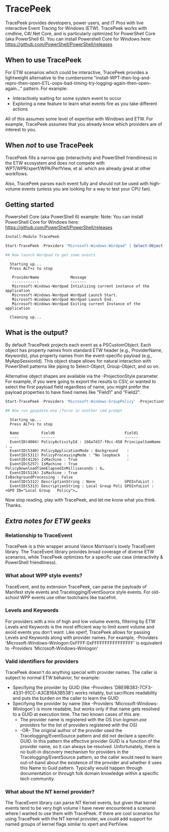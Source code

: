 # TracePeek
TracePeek provides developers, power users, and IT Pros with live interactive Event Tracing for Windows (ETW). TracePeek works with cmdline, C#/.Net Core, and is particularly optimized for PowerShell Core (aka PowerShell 6). You can install Powershell Core for Windows here: https://github.com/PowerShell/PowerShell/releases

## When to use TracePeek
For ETW scenarios which could be interactive, TracePeek provides a lightweight alternative to the cumbersome "install-WPT-then-log-and-repro-then-open-ETL-oops-bad-timing-try-logging-again-then-open-again..." pattern. For example:  
* Interactively waiting for some system event to occur 
* Exploring a new feature to learn what events fire as you take different actions

All of this assumes some level of expertise with Windows and ETW. For example, TracePeek assumes that you already know which providers are of interest to you.

## When *not* to use TracePeek
TracePeek fills a narrow gap (interactivity and PowerShell friendliness) in the ETW ecosystem and does not compete with WPT/WPR/xperf/WPA/PerfView, et al. which are already great at other workflows.

Also, TracePeek parses each event fully and should not be used with high-volume events (unless you are looking for a way to test your CPU fan).

## Getting started
Powershell Core (aka PowerShell 6) example:
Note: You can install PowerShell Core for Windows here: https://github.com/PowerShell/PowerShell/releases
```powershell
Install-Module TracePeek

Start-TracePeek -Providers "Microsoft-Windows-Wordpad" | Select-Object -Property ProviderName,Message

## Now launch Wordpad to get some events
```
```
  Starting up...
  Press ALT+s to stop
   
   ProviderName              Message
   ------------              -------
   Microsoft-Windows-Wordpad Intializing current instance of the application
   Microsoft-Windows-Wordpad Wordpad Launch Start.
   Microsoft-Windows-Wordpad Wordpad Launch End.
   Microsoft-Windows-Wordpad Exiting current Instance of the application
  
  Cleaning up...
```

## What is the output?
By default TracePeek projects each event as a PSCustomObject. Each object has property names from standard ETW header (e.g., ProviderName, Keywords), plus property names from the event-specific payload (e.g., MyAppSessionId). This object shape allows for natural interaction with PowerShell patterns like piping to Select-Object, Group-Object, and so on.

Alternative object shapes are available via the -ProjectionStyle parameter. For example, if you were going to export the results to CSV, or wanted to select the first payload field regardless of name, you might prefer the payload properties to have fixed names like "Field1" and "Field2".
```powershell
Start-TracePeek -Providers 'Microsoft-Windows-GroupPolicy' -ProjectionStyle NumberedNestedPayloadProperties | Format-Table Name,Field0,Field1

## Now run gpupdate.exe /force in another cmd prompt
```
```
  Starting up...
  Press ALT+s to stop
  
  Name          Field0                               Field1
  ----          ------                               ------
  EventID(4004) PolicyActivityId : 166a7d37-f0cc-458 PrincipalSamName : …
  EventID(5340) PolicyApplicationMode : Background    :
  EventID(5311) PolicyProcessingMode : "No loopback   :
  EventID(4126) IsMachine : True                      :
  EventID(5257) IsMachine : True                       PolicyDownloadTimeElapsedInMilliseconds : 6…
  EventID(5126) IsMachine : True                     IsBackgroundProcessing : False
  EventID(5312) DescriptionString : None             GPOInfoList :
  EventID(5313) DescriptionString : Local Group Poli GPOInfoList : <GPO ID="Local Group   Policy">…
```

Now stop reading, play with TracePeek, and let me know what you think. Thanks.


## *Extra notes for ETW geeks*

### Relationship to TraceEvent
TracePeek is a thin wrapper around Vance Morrison's lovely TraceEvent library. The TraceEvent library provides broad coverage of diverse ETW scenarios, while TracePeek optimizes for a specific use case (interactivity & PowerShell friendliness).

### What about WPP style events?
TraceEvent, and by extension TracePeek, can parse the payloads of Manifest style events and Tracelogging/EventSource style events. For old-school WPP events use other toolchains like tracefmt.

### Levels and Keywords
For providers with a mix of high and low volume events, filtering by ETW Levels and Keywords is the most efficient way to limit event volume and avoid events you don't want. Like xperf, TracePeek allows for passing Levels and Keywords along with provider names. For example, 
-Providers 'Microsoft-Windows-Winlogon:0xFFFF:0xFFFFFFFFFFFFFFFF' is equivalent to
-Providers 'Microsoft-Windows-Winlogon'

### Valid identifiers for providers
TracePeek doesn't do anything special with provider names. The caller is subject to normal ETW behavior, for example:
- Specifying the provider by GUID (like -Providers 'DBE9B383-7CF3-4331-91CC-A3CB16A3B538') works reliably, but sacrifices readability and puts the burden on the caller to learn the GUID
- Specifying the provider by name (like -Providers 'Microsoft-Windows-Winlogon') is more readable, but works only if that name gets resolved to a GUID at execution time. The two known cases of this are:
  - The provider name is registered with the OS (run *logman.exe providers* for the list of providers registered with the OS) 
  - -OR- The original author of the provider used the Tracelogging/EventSource pattern and did not declare a specific GUID. In this pattern the effective provider GUID is a function of the provider name, so it can always be resolved. Unfortunately, there is no built-in discovery mechanism for providers in the Tracelogging/EventSource pattern, so the caller would need to learn out-of-band about the existence of the provider and whether it uses this Name to Guid pattern. Typically would happen through documentation or through folk domain knowledge within a specific tech community.

### What about the NT kernel provider?
The TraceEvent library can parse NT Kernel events, but given that kernel events tend to be very high volume I have never encountered a scenario where I wanted to use them with TracePeek. If there are cool scenarios for using TracePeek with the NT kernel provider, we could add support for named groups of kernel flags similar to xpert and PerfView.
